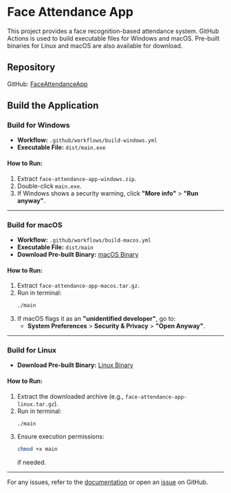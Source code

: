 # Face Attendance App

This project provides a face recognition-based attendance system. GitHub Actions is used to build executable files for Windows and macOS. Pre-built binaries for Linux and macOS are also available for download.

## Repository
GitHub: [FaceAttendanceApp](https://github.com/luongjuan123/FaceAttendanceApp)

## Build the Application

### Build for Windows
- **Workflow:** `.github/workflows/build-windows.yml`
- **Executable File:** `dist/main.exe`

#### How to Run:
1. Extract `face-attendance-app-windows.zip`.
2. Double-click `main.exe`.
3. If Windows shows a security warning, click **"More info"** > **"Run anyway"**.

---

### Build for macOS
- **Workflow:** `.github/workflows/build-macos.yml`
- **Executable File:** `dist/main`
- **Download Pre-built Binary:** [macOS Binary](https://drive.google.com/file/d/1dMH0yDGDLSJ3qCvQjHpYlM0LlRSV6-ox/view?usp=drive_link)

#### How to Run:
1. Extract `face-attendance-app-macos.tar.gz`.
2. Run in terminal:
   ```sh
   ./main
   ```
3. If macOS flags it as an **"unidentified developer"**, go to:
   - **System Preferences** > **Security & Privacy** > **"Open Anyway"**.

---

### Build for Linux
- **Download Pre-built Binary:** [Linux Binary](https://drive.google.com/file/d/1UQ2MniqlfMueA_o16xDOc5WFI66VOWTF/view?usp=drive_link)

#### How to Run:
1. Extract the downloaded archive (e.g., `face-attendance-app-linux.tar.gz`).
2. Run in terminal:
   ```sh
   ./main
   ```
3. Ensure execution permissions:
   ```sh
   chmod +x main
   ```
   if needed.

---

For any issues, refer to the [documentation](#) or open an [issue](#) on GitHub.

